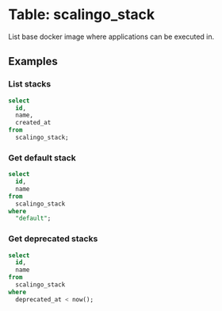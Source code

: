 # Table: scalingo_stack

List base docker image where applications can be executed in.

## Examples

### List stacks

```sql
select
  id,
  name,
  created_at
from
  scalingo_stack;
```

### Get default stack

```sql
select
  id,
  name
from
  scalingo_stack
where
  "default";
```

### Get deprecated stacks

```sql
select
  id,
  name
from
  scalingo_stack
where
  deprecated_at < now();
```
